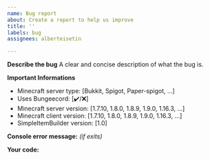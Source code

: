 ```yaml
---
name: Bug report
about: Create a report to help us improve
title: ''
labels: bug
assignees: alberteisetin

---
```


**Describe the bug**
A clear and concise description of what the bug is.

**Important Informations**
 - Minecraft server type: [Bukkit, Spigot, Paper-spigot, ...]
 - Uses Bungeecord: [:heavy_check_mark:/:x:]
 - Minecraft server version: [1.7.10, 1.8.0, 1.8.9, 1.9.0, 1.16.3, ...]
 - Minecraft client version: [1.7.10, 1.8.0, 1.8.9, 1.9.0, 1.16.3, ...]
 - SimpleItemBuilder version: [1.0]

**Console error message:** _(if exits)_

**Your code:**
